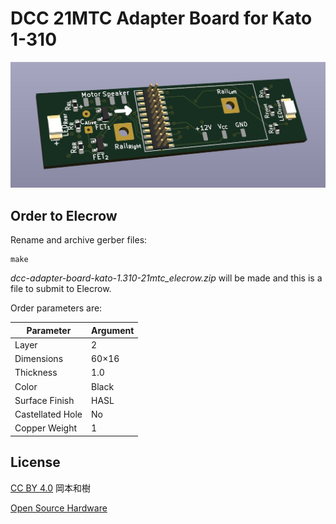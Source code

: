 # DCC 21MTC Adapter Board for Kato 1-310

![](./README/pcb.jpg)

## Order to Elecrow

Rename and archive gerber files:

```
make
```

_dcc-adapter-board-kato-1.310-21mtc_elecrow.zip_ will be made and this is a file to submit to Elecrow.

Order parameters are:

Parameter | Argument
---|---
Layer | 2
Dimensions | 60×16
Thickness | 1.0
Color | Black
Surface Finish | HASL
Castellated Hole | No
Copper Weight | 1

## License

[CC BY 4.0](https://creativecommons.org/licenses/by/4.0/deed) 岡本和樹

[Open Source Hardware](https://www.oshwa.org/)
